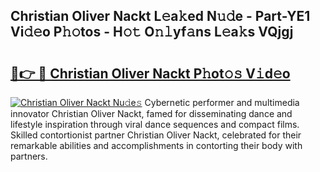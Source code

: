 ## Christian Oliver Nackt L𝚎a𝚔ed N𝚞𝚍e - Part-YE1 Vi𝚍𝚎o P𝚑𝚘tos - H𝚘𝚝 O𝚗𝚕yf𝚊ns L𝚎a𝚔s VQjgj

# <h2><a href="http://kf38ycw.oniu.top/?m=Christian+Oliver+Nackt">🔗👉 🔴 Christian Oliver Nackt P𝚑ot𝚘𝚜 V𝚒d𝚎o</a></h2>

[![Christian Oliver Nackt Nu𝚍e𝚜](https://i.imgur.com/0qMVB7G.gif)](http://kf38ycw.oniu.top/?m=Christian+Oliver+Nackt)
Cybernetic performer and multimedia innovator Christian Oliver Nackt, famed for disseminating dance and lifestyle inspiration through viral dance sequences and compact films. Skilled contortionist partner Christian Oliver Nackt, celebrated for their remarkable abilities and accomplishments in contorting their body with partners.  
